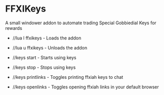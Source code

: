 # FFXIKeys
A small windower addon to automate trading Special Gobbiedial Keys for rewards

* //lua l ffxikeys  - Loads the addon
* //lua u ffxikeys  - Unloads the addon
  
* //keys start      - Starts using keys
* //keys stop       - Stops using keys
  
* //keys printlinks - Toggles printing ffxiah keys to chat
* //keys openlinks  - Toggles opening ffxiah links in your default browser
